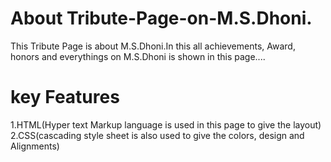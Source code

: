 # About Tribute-Page-on-M.S.Dhoni.
This Tribute Page is about M.S.Dhoni.In this all achievements, Award, honors and everythings on M.S.Dhoni is shown in this page....

# key Features 
1.HTML(Hyper text Markup language is used in this page to give the layout)
2.CSS(cascading style sheet is also used to give the colors, design and Alignments)
